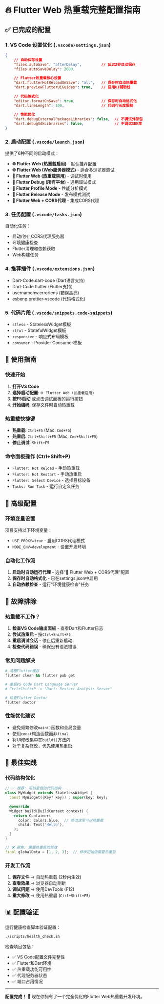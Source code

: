 # 🔥 Flutter Web 热重载完整配置指南

## ✅ 已完成的配置

### 1. VS Code 设置优化 (`.vscode/settings.json`)
```json
{
    // 自动保存设置
    "files.autoSave": "afterDelay",         // 延迟2秒自动保存
    "files.autoSaveDelay": 2000,
    
    // Flutter热重载核心设置  
    "dart.flutterHotReloadOnSave": "all",   // 保存时自动热重载
    "dart.previewFlutterUiGuides": true,    // 启用UI辅助线
    
    // 代码格式化
    "editor.formatOnSave": true,            // 保存时自动格式化
    "dart.lineLength": 100,                 // 代码行长度限制
    
    // 性能优化
    "dart.debugExternalPackageLibraries": false,  // 不调试外部包
    "dart.debugSdkLibraries": false,              // 不调试SDK库
}
```

### 2. 启动配置 (`.vscode/launch.json`)
提供了6种不同的启动模式：

- **🌐 Flutter Web (热重载启用)** - 默认推荐配置
- **🌐 Flutter Web (Web服务器模式)** - 适合多浏览器测试  
- **🚫 Flutter Web (热重载禁用)** - 调试时使用
- **📱 Flutter Debug (所有平台)** - 通用调试模式
- **🏃 Flutter Profile Mode** - 性能分析模式
- **🚀 Flutter Release Mode** - 发布模式测试
- **🔧 Flutter Web + CORS代理** - 集成CORS代理

### 3. 任务配置 (`.vscode/tasks.json`)
自动化任务：
- 启动/停止CORS代理服务器
- 环境健康检查  
- Flutter清理和依赖获取
- Web构建任务

### 4. 推荐插件 (`.vscode/extensions.json`)
- Dart-Code.dart-code (Dart语言支持)
- Dart-Code.flutter (Flutter支持)
- usernamehw.errorlens (错误高亮)
- esbenp.prettier-vscode (代码格式化)

### 5. 代码片段 (`.vscode/snippets.code-snippets`)
- `stless` - StatelessWidget模板
- `stful` - StatefulWidget模板  
- `responsive` - 响应式布局模板
- `consumer` - Provider Consumer模板

## 🚀 使用指南

### 快速开始
1. **打开VS Code** 
2. **选择启动配置**: `🌐 Flutter Web (热重载启用)`
3. **按F5启动** 或点击调试面板的运行按钮
4. **开始编码**, 保存文件时自动热重载

### 热重载快捷键
- **热重载**: `Ctrl+F5` (Mac: `Cmd+F5`)
- **热重启**: `Ctrl+Shift+F5` (Mac: `Cmd+Shift+F5`)
- **停止调试**: `Shift+F5`

### 命令面板操作 (Ctrl+Shift+P)
- `Flutter: Hot Reload` - 手动热重载
- `Flutter: Hot Restart` - 手动热重启
- `Flutter: Select Device` - 选择目标设备
- `Tasks: Run Task` - 运行自定义任务

## 🔧 高级配置

### 环境变量设置
项目支持以下环境变量：
- `USE_PROXY=true` - 启用CORS代理模式
- `NODE_ENV=development` - 设置开发环境

### 自动化工作流
1. **启动时自动运行代理** - 选择"🔧 Flutter Web + CORS代理"配置
2. **保存时自动格式化** - 已在settings.json中启用
3. **自动依赖检查** - 运行"环境健康检查"任务

## 🐛 故障排除

### 热重载不工作？
1. **检查VS Code输出面板** - 查看Dart和Flutter日志
2. **尝试热重启** - 按`Ctrl+Shift+F5`
3. **重启调试会话** - 停止后重新启动
4. **检查代码错误** - 确保没有语法错误

### 常见问题解决
```bash
# 清理Flutter缓存
flutter clean && flutter pub get

# 重启VS Code Dart Language Server  
# Ctrl+Shift+P -> "Dart: Restart Analysis Server"

# 检查Flutter Doctor
flutter doctor
```

### 性能优化建议
- 避免频繁修改`main()`函数和全局变量
- 使用`const`构造函数而非`final`
- 将UI修改集中在`build()`方法内
- 对于复杂修改，优先使用热重启

## 🎯 最佳实践

### 代码结构优化
```dart
// ✅ 推荐: 可热重载的代码结构
class MyWidget extends StatelessWidget {
  const MyWidget({Key? key}) : super(key: key);
  
  @override
  Widget build(BuildContext context) {
    return Container(
      color: Colors.blue,  // 修改这里可以热重载
      child: Text('Hello'),
    );
  }
}

// ❌ 避免: 需要热重启的修改
final globalData = [1, 2, 3];  // 修改初始值需要热重启
```

### 开发工作流
1. **保存文件** → 自动热重载 (2秒内生效)
2. **查看效果** → 浏览器自动刷新
3. **调试问题** → 使用DevTools (F12)
4. **重大修改** → 使用热重启 (`Ctrl+Shift+F5`)

## 📊 配置验证

运行健康检查脚本验证配置：
```bash
./scripts/health_check.sh
```

检查项目包括：
- ✅ VS Code配置文件完整性
- ✅ Flutter和Dart环境
- ✅ 热重载功能可用性
- ✅ 代理服务器状态
- ✅ 端口占用情况

---

**配置完成！** 🎉 现在你拥有了一个完全优化的Flutter Web热重载开发环境。